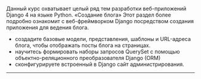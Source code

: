 Данный курс охватывает целый ряд тем разработки веб-приложений Django 4 на языке Python.
«Создание блога» 
Этот раздел более подробно ознакомит с веб-фреймворком Django посредством создания приложения для ведения блога. 
*  создадите базовые модели, представления, шаблоны и URL-адреса блога, чтобы отображать посты блога на страницах. 
*  научитесь формировать наборы запросов QuerySet с помощью объектно-реляционного преобразователя Django (ORM) 
*  сконфигурируете встроенный в Django сайт администрирования.
***
